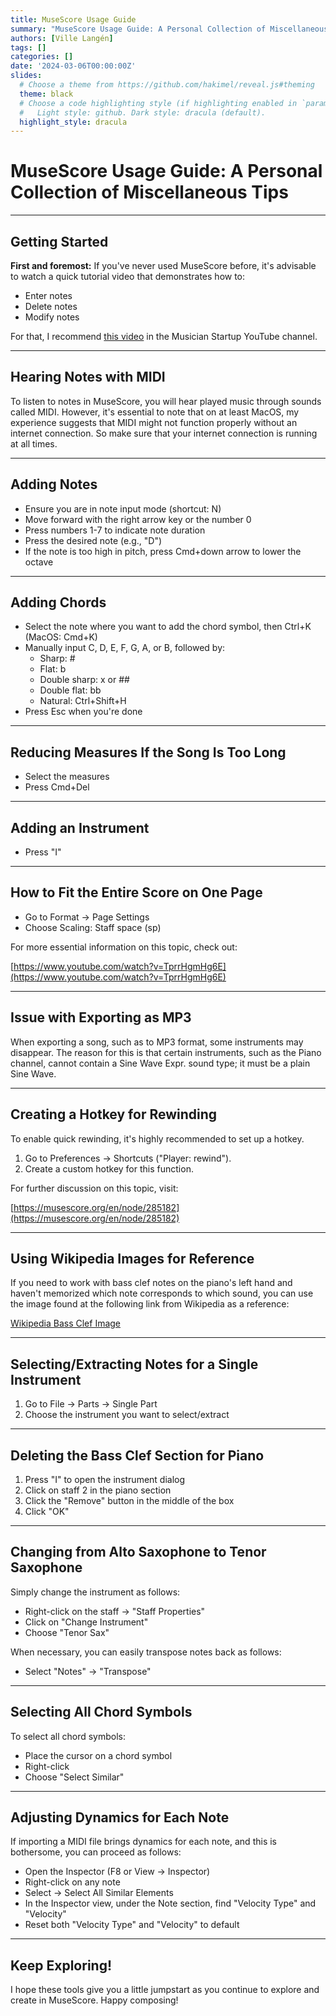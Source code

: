 ```yaml
---
title: MuseScore Usage Guide
summary: "MuseScore Usage Guide: A Personal Collection of Miscellaneous Tips"
authors: [Ville Langén]
tags: []
categories: []
date: '2024-03-06T00:00:00Z'
slides:
  # Choose a theme from https://github.com/hakimel/reveal.js#theming
  theme: black
  # Choose a code highlighting style (if highlighting enabled in `params.toml`)
  #   Light style: github. Dark style: dracula (default).
  highlight_style: dracula
---
```


# MuseScore Usage Guide: A Personal Collection of Miscellaneous Tips


---

## Getting Started

**First and foremost:** If you've never used MuseScore before, it's advisable to watch a quick tutorial video that demonstrates how to:

- Enter notes
- Delete notes
- Modify notes

For that, I recommend [this video](https://www.youtube.com/watch?v=Pw9X1y_pLko) in the Musician Startup YouTube channel.

---

## Hearing Notes with MIDI

To listen to notes in MuseScore, you will hear played music through sounds called MIDI. However, it's essential to note that on at least MacOS, my experience suggests that MIDI might not function properly without an internet connection. So make sure that your internet connection is running at all times.

---

## Adding Notes

- Ensure you are in note input mode (shortcut: N)
- Move forward with the right arrow key or the number 0
- Press numbers 1-7 to indicate note duration
- Press the desired note (e.g., "D")
- If the note is too high in pitch, press Cmd+down arrow to lower the octave

---

## Adding Chords

- Select the note where you want to add the chord symbol, then Ctrl+K (MacOS: Cmd+K)
- Manually input C, D, E, F, G, A, or B, followed by:
    - Sharp: #
    - Flat: b
    - Double sharp: x or ##
    - Double flat: bb
    - Natural: Ctrl+Shift+H
- Press Esc when you're done

---

## Reducing Measures If the Song Is Too Long

- Select the measures
- Press Cmd+Del

---

## Adding an Instrument

- Press "I"

---

## How to Fit the Entire Score on One Page

- Go to Format → Page Settings
- Choose Scaling: Staff space (sp)

For more essential information on this topic, check out:

[https://www.youtube.com/watch?v=TprrHgmHg6E](https://www.youtube.com/watch?v=TprrHgmHg6E)

---

## Issue with Exporting as MP3

When exporting a song, such as to MP3 format, some instruments may disappear. The reason for this is that certain instruments, such as the Piano channel, cannot contain a Sine Wave Expr. sound type; it must be a plain Sine Wave.

---

## Creating a Hotkey for Rewinding

To enable quick rewinding, it's highly recommended to set up a hotkey.

1. Go to Preferences → Shortcuts ("Player: rewind").
2. Create a custom hotkey for this function.

For further discussion on this topic, visit:

[https://musescore.org/en/node/285182](https://musescore.org/en/node/285182)

---

## Using Wikipedia Images for Reference

If you need to work with bass clef notes on the piano's left hand and haven't memorized which note corresponds to which sound, you can use the image found at the following link from Wikipedia as a reference:

[Wikipedia Bass Clef Image](https://en.wikipedia.org/wiki/Clef#/media/File:Clef_Diagram.png)

---

## Selecting/Extracting Notes for a Single Instrument

1. Go to File → Parts → Single Part
2. Choose the instrument you want to select/extract

---

## Deleting the Bass Clef Section for Piano

1. Press "I" to open the instrument dialog
2. Click on staff 2 in the piano section
3. Click the "Remove" button in the middle of the box
4. Click "OK"

---

## Changing from Alto Saxophone to Tenor Saxophone

Simply change the instrument as follows:

- Right-click on the staff → "Staff Properties"
- Click on "Change Instrument"
- Choose "Tenor Sax"

When necessary, you can easily transpose notes back as follows:

- Select "Notes" → "Transpose"

---

## Selecting All Chord Symbols

To select all chord symbols:

- Place the cursor on a chord symbol
- Right-click
- Choose "Select Similar"

---

## Adjusting Dynamics for Each Note

If importing a MIDI file brings dynamics for each note, and this is bothersome, you can proceed as follows:

- Open the Inspector (F8 or View → Inspector)
- Right-click on any note
- Select → Select All Similar Elements
- In the Inspector view, under the Note section, find "Velocity Type" and "Velocity"
- Reset both "Velocity Type" and "Velocity" to default

---

## Keep Exploring!

I hope these tools give you a little jumpstart as you continue to explore and create in MuseScore. Happy composing!
